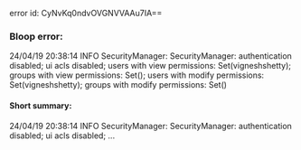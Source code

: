 error id: CyNvKq0ndvOVGNVVAAu7IA==
### Bloop error:

24/04/19 20:38:14 INFO SecurityManager: SecurityManager: authentication disabled; ui acls disabled; users  with view permissions: Set(vigneshshetty); groups with view permissions: Set(); users  with modify permissions: Set(vigneshshetty); groups with modify permissions: Set()
#### Short summary: 

24/04/19 20:38:14 INFO SecurityManager: SecurityManager: authentication disabled; ui acls disabled; ...